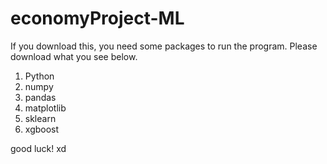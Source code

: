 # economyProject-ML

If you download this, you need some packages to run the program. Please download what you see below.
1. Python
2. numpy
3. pandas
4. matplotlib
5. sklearn
6. xgboost

good luck! xd
